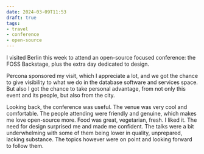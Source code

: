 ```yaml
---
date: 2024-03-09T11:53
draft: true
tags:
- travel
- conference
- open-source
---
```


I visited Berlin this week to attend an open-source focused conference: the FOSS Backstage, plus the extra day dedicated to design.

Percona sponsored my visit, which I appreciate a lot, and we got the chance to give visibility to what we do in the database software and services space. But also I got the chance to take personal advantage, from not only this event and its people, but also from the city.

Looking back, the conference was useful. The venue was very cool and comfortable. The people attending were friendly and genuine, which makes me love open-source more. Food was great, vegetarian, fresh. I liked it. The need for design surprised me and made me confident. The talks were a bit underwhelming with some of them being lower in quality, unprepared, lacking substance. The topics however were on point and looking forward to follow them.
